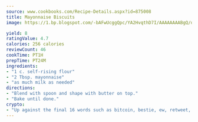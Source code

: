 ```yaml
---
source: www.cookbooks.com/Recipe-Details.aspx?id=875008
title: Mayonnaise Biscuits
image: https://1.bp.blogspot.com/-bAFwUcggQpc/YA2HvqthD7I/AAAAAAAABgQ/dGGityjUeSk5WIgvhJroHVt7XYoXF2qygCLcBGAsYHQ/s320/10.png

yield: 8
ratingValue: 4.7
calories: 256 calories
reviewCount: 46
cookTime: PT1H
prepTime: PT24M
ingredients:
- "1 c. self-rising flour"
- "2 Tbsp. mayonnaise"
- "as much milk as needed"
directions:
- "Blend with spoon and shape with butter on top."
- "Bake until done."
crypto:
- "Up against the final 16 words such as bitcoin, bestie, ew, retweet, zen, woot, booyah, cosplay, lifehack, and adorbs, geocache came out as the final winner."
---
```

